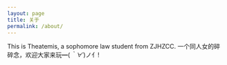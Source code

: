 ```yaml
---
layout: page
title: 关于
permalink: /about/
---
```


This is Theatemis, a sophomore law student from ZJHZCC.
一个同人女的碎碎念，欢迎大家来玩━(*｀∀´*)ノ亻!
